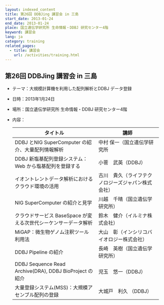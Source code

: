 ```yaml
---
layout: indexed_content
title: 第26回 DDBJing 講習会 in 三島
start_date: 2013-01-24
end_date: 2013-01-24
place: 国立遺伝学研究所 生命情報・DDBJ 研究センター4階
keyword: 講習会
lang: ja
category: training
related_pages:
  - title: 講習会
    url: /activities/training.html
---
```


## 第26回 DDBJing 講習会 in 三島 <a name="26"></a>

-   テーマ：大規模計算機を利用した配列解析とDDBJ データ登録
-   日時：2013年1月24日
-   場所：国立遺伝学研究所 生命情報・DDBJ 研究センター4階
-   内容：

    | タイトル | 講師 |
    |----|----|
    | DDBJ とNIG SuperComputer の紹介、大量配列情報解析 | 中村 保一（国立遺伝学研究所 |
    | DDBJ 新塩基配列登録システム：Web から塩基配列を登録する | 小菅　武英（DDBJ） |
    | イオントレントデータ解析におけるクラウド環境の活用 | 古川　貴久（ライフテクノロジーズジャパン株式会社） |
    | NIG SuperComputer の紹介と見学 | 川越　千晴（国立遺伝学研究所） |
    | クラウドサービス BaseSpace が変える次世代シーケンサーデータ解析 | 鈴木　健介（イルミナ株式会社）|
    | MiGAP：微生物ゲノム注釈ツール利用法  | 大山　彰（インシリコバイオロジー株式会社） |
    | DDBJ Pipeline の紹介                                            | 長崎　英樹（国立遺伝学研究所） |
    | DDBJ Sequence Read Archive(DRA), DDBJ BioProject の紹介 | 児玉　悠一（DDBJ） |
    | 大量登録システム(MSS)：大規模アセンブル配列の登録 | 大城戸　利久 （DDBJ） |